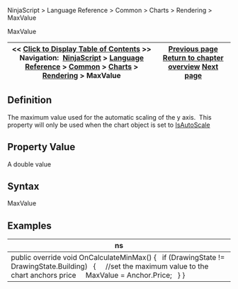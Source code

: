 ﻿
NinjaScript \> Language Reference \> Common \> Charts \> Rendering \> MaxValue

MaxValue

| \<\< [Click to Display Table of Contents](maxvalue.md) \>\> **Navigation:**     [NinjaScript](ninjascript.md) \> [Language Reference](language_reference_wip.md) \> [Common](common.md) \> [Charts](chart.md) \> [Rendering](rendering.md) \> MaxValue | [Previous page](isvisibleonchart.md) [Return to chapter overview](rendering.md) [Next page](minvalue.md) |
| --- | --- |
## Definition
The maximum value used for the automatic scaling of the y axis.  This property will only be used when the chart object is set to [IsAutoScale](isautoscale.md)
## 
## Property Value
A double value
 
## Syntax
MaxValue
 
## Examples

| ns |
| --- |
| public override void OnCalculateMinMax() {    if (DrawingState !\= DrawingState.Building)    {      //set the maximum value to the chart anchors price      MaxValue \= Anchor.Price;    } } |
